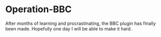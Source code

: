 # Operation-BBC
After months of learning and procrastinating, the BBC plugin has finally been made. Hopefully one day I will be able to make it hard.
